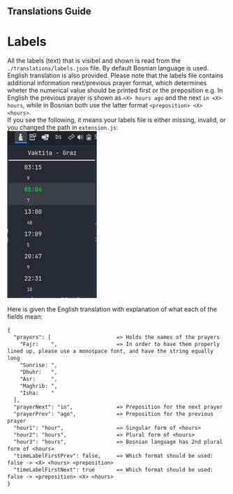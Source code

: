 ## Translations Guide

# Labels

All the labels (text) that is visibel and shown is read from the `./translations/labels.json` file. By default Bosnian language is used. English translation is also provided. Please note that the labels file contains additional information next/previous prayer format, which determines wheter the numerical value should be printed first or the preposition e.g. In English the previous prayer is shown as `<X> hours ago` and the next `in <X> hours`, while in Bosnian both use the latter format `<preposition> <X> <hours>`.  
If you see the following, it means your labels file is either missing, invalid, or you changed the path in `extension.js`:  
![Broken Panel](broken.png)  


Here is given the English translation with explanation of what each of the fields mean:
```
{
  "prayers": [                     => Holds the names of the prayers
    "Fajr:    ",                   => In order to have them properly lined up, please use a monospace font, and have the string equally long
    "Sunrise: ",
    "Dhuhr:   ",
    "Asr:     ",
    "Maghrib: ",
    "Isha:    "
  ],
  "prayerNext": "in",              => Preposition for the next prayer
  "prayerPrev": "ago",             => Preposition for the previous prayer
  "hour1": "hour",                 => Singular form of <hours>
  "hour2": "hours",                => Plural form of <hours>
  "hour3": "hours",                => Bosnian language has 2nd plural form of <hours>
  "timeLabelFirstPrev": false,     => Which format should be used: false -> <X> <hours> <preposition>
  "timeLabelFirstNext": true       => Which format should be used: false -> <preposition> <X> <hours>
}
``` 